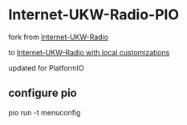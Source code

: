 # Internet-UKW-Radio-PIO

fork from [Internet-UKW-Radio](https://github.com/MakeMagazinDE/Internet-UKW-Radio)

to [Internet-UKW-Radio with local customizations](https://github.com/TrojaForks/Internet-UKW-Radio)


updated for PlatformIO

## configure pio

pio run -t menuconfig

